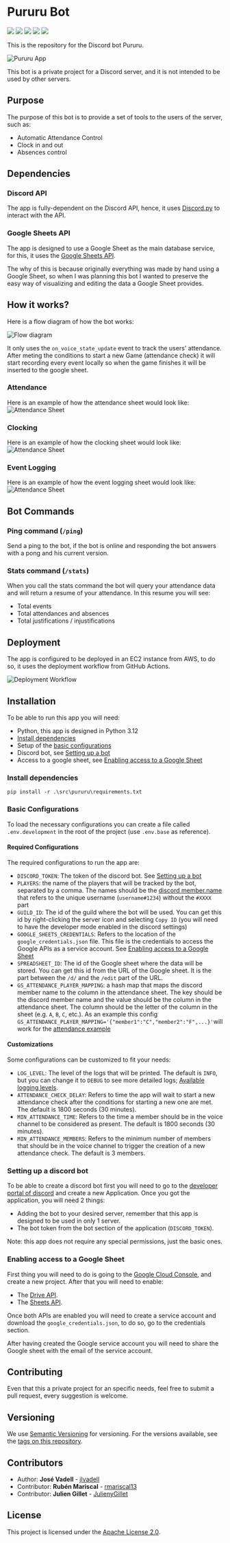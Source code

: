# Pururu Bot

<div>
<img src="https://sonarcloud.io/api/project_badges/measure?project=jlvadell_pururu-bot&metric=alert_status">
<img src="https://sonarcloud.io/api/project_badges/measure?project=jlvadell_pururu-bot&metric=coverage">
<img src="https://img.shields.io/github/languages/top/jlvadell/pururu-bot">
<img src="https://img.shields.io/github/license/jlvadell/pururu-bot">
<img src="https://img.shields.io/github/v/tag/jlvadell/pururu-bot">
</div>

This is the repository for the Discord bot Pururu.

![Pururu App](docs/img/dc_user_app.png)

This bot is a private project for a Discord server, and it is not intended to be used by other servers.

## Purpose

The purpose of this bot is to provide a set of tools to the users of the server, such as:

- Automatic Attendance Control
- Clock in and out
- Absences control

## Dependencies

### Discord API

The app is fully-dependent on the Discord API, hence, it
uses [Discord.py](https://discordpy.readthedocs.io/en/latest/index.html) to interact with the API.

### Google Sheets API

The app is designed to use a Google Sheet as the main database service, for this, it uses
the [Google Sheets API](https://developers.google.com/sheets/api).

The why of this is because originally everything was made by hand using a Google Sheet, so when I was planning this bot
I wanted to preserve the easy way of visualizing and editing the data a Google Sheet provides.

## How it works?

Here is a flow diagram of how the bot works:

![Flow diagram](docs/img/pururu_flow.png)

It only uses the `on_voice_state_update` event to track the users' attendance. After meting the conditions to start a
new Game (attendance check) it will start recording every event locally so when the game finishes it will be inserted to
the google sheet.

### Attendance

Here is an example of how the attendance sheet would look like:
![Attendance Sheet](docs/img/attendance_sheet.png)

### Clocking

Here is an example of how the clocking sheet would look like:
![Attendance Sheet](docs/img/clocking_sheet.png)

### Event Logging

Here is an example of how the event logging sheet would look like:
![Attendance Sheet](docs/img/event_logging_sheet.png)

## Bot Commands

### Ping command (`/ping`)

Send a ping to the bot, if the bot is online and responding the bot answers with a pong and his current version.

### Stats command (`/stats`)

When you call the stats command the bot will query your attendance data and will return a resume of your attendance.
In this resume you will see:
- Total events
- Total attendances and absences
- Total justifications / injustifications

## Deployment

The app is configured to be deployed in an EC2 instance from AWS, to do so, it uses the deployment workflow from GitHub
Actions.

![Deployment Workflow](docs/img/pururu_deployment.png)

## Installation

To be able to run this app you will need:

- Python, this app is designed in Python 3.12
- [Install dependencies](#install-dependencies)
- Setup of the [basic configurations](#basic-configurations)
- Discord bot, see [Setting up a bot](#setting-up-a-discord-bot)
- Access to a google sheet, see [Enabling access to a Google Sheet](#enabling-access-to-a-google-sheet)

### Install dependencies

``pip install -r .\src\pururu\requirements.txt``

### Basic Configurations

To load the necessary configurations you can create a file called `.env.development` in the root of the project (use
`.env.base` as reference).

#### Required Configurations

The required configurations to run the app are:

- `DISCORD_TOKEN`: The token of the discord bot. See [Setting up a bot](#setting-up-a-discord-bot)
- `PLAYERS`: the name of the players that will be tracked by the bot, separated by a comma. The names should be
  the [discord member.name](https://discordpy.readthedocs.io/en/latest/api.html#discord.Member.name) that refers to the
  unique username (`username#1234`) without the `#XXXX` part
- `GUILD_ID`: The id of the guild where the bot will be used. You can get this id by right-clicking the server icon and
  selecting `Copy ID` (you will need to have the developer mode enabled in the discord settings)
- `GOOGLE_SHEETS_CREDENTIALS`: Refers to the location of the `google_credentials.json` file. This file is the credentials
  to access the Google APIs as a service account.
  See [Enabling access to a Google Sheet](#enabling-access-to-a-google-sheet)
- `SPREADSHEET_ID`: The id of the Google sheet where the data will be stored. You can get this id from the URL of the
  Google sheet. It is the part between the `/d/` and the `/edit` part of the URL.
- `GS_ATTENDANCE_PLAYER_MAPPING`: a hash map that maps the discord member name to the column in the attendance sheet.
  The
  key should be the discord member name and the value should be the column in the attendance sheet. The column should be
  the letter of the column in the sheet (e.g. `A`, `B`, `C`, etc.). As an example this config
  `GS_ATTENDANCE_PLAYER_MAPPING='{"member1":"C","member2":"F",...}'`will work for the [attendance example](#attendance)

#### Customizations

Some configurations can be customized to fit your needs:

- `LOG_LEVEL`: The level of the logs that will be printed. The default is `INFO`, but you can change it to `DEBUG` to
  see more detailed logs; [Available logging levels](https://docs.python.org/3/library/logging.html#logging-levels).
- `ATTENDANCE_CHECK_DELAY`: Refers to time the app will wait to start a new attendance check after the conditions for
  starting a new one are met. The default is 1800 seconds (30 minutes).
- `MIN_ATTENDANCE_TIME`: Refers to the time a member should be in the voice channel to be considered as present. The
  default is 1800 seconds (30 minutes).
- `MIN_ATTENDANCE_MEMBERS`: Refers to the minimum number of members that should be in the voice channel to trigger the
  creation of a new attendance check. The default is 3 members.

### Setting up a discord bot

To be able to create a discord bot first you will need to go to
the [developer portal of discord](https://discord.com/developers/applications) and create a new Application.
Once you got the application, you will need 2 things:

- Adding the bot to your desired server, remember that this app is designed to be used in only 1 server.
- The bot token from the bot section of the application (`DISCORD_TOKEN`).

Note: this app does not require any special permissions, just the basic ones.

### Enabling access to a Google Sheet

First thing you will need to do is going to the [Google Cloud Console](https://console.cloud.google.com/welcome), and
create a new project. After that you will need to enable:

- The [Drive API](https://console.cloud.google.com/apis/api/drive.googleapis.com/metrics).
- The [Sheets API](https://console.cloud.google.com/apis/api/sheets.googleapis.com/metrics).

Once both APIs are enabled you will need to create a service account and download the `google_credentials.json`, to do
so, go to the credentials section.

After having created the Google service account you will need to share the Google sheet with the email of the service
account.

## Contributing

Even that this a private project for an specific needs, feel free to submit a pull request, every suggestion is welcome.

## Versioning

We use [Semantic Versioning](http://semver.org/) for versioning. For the versions
available, see the [tags on this
repository](https://github.com/jlvadell/pururu-bot/tags).

## Contributors

- Author: **José Vadell** - [jlvadell](https://github.com/jlvadell)
- Contributor: **Rubén Mariscal** - [rmariscal13](https://github.com/rmariscal13)
- Contributor: **Julien Gillet** - [JulienyGillet](https://github.com/JulienyGillet)

## License

This project is licensed under the [Apache License 2.0](LICENSE).